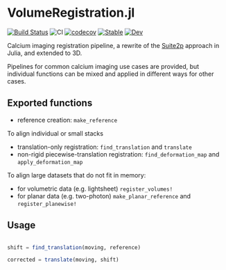 # VolumeRegistration.jl

[![Build Status](https://travis-ci.com/portugueslab/VolumeRegistration.jl.svg?branch=master)](https://travis-ci.com/portugueslab/VolumeRegistration.jl)
![CI](https://github.com/portugueslab/VolumeRegistration.jl/workflows/CI/badge.svg)
[![codecov](https://codecov.io/gh/portugueslab/VolumeRegistration.jl/branch/master/graph/badge.svg)](https://codecov.io/gh/portugueslab/VolumeRegistration.jl)
[![Stable](https://img.shields.io/badge/docs-stable-blue.svg)](https://portugueslab.github.io/VolumeRegistration.jl/stable)
[![Dev](https://img.shields.io/badge/docs-dev-blue.svg)](https://portugueslab.github.io/VolumeRegistration.jl/dev)

Calcium imaging registration pipeline, a rewrite of the [Suite2p](https://github.com/MouseLand/suite2p) approach in Julia, and extended to 3D.

Pipelines for common calcium imaging use cases are provided, but individual functions can be mixed and applied in different ways for other cases.

## Exported functions

- reference creation: `make_reference`

To align individual or small stacks
- translation-only registration: `find_translation` and `translate`
- non-rigid piecewise-translation registration: `find_deformation_map` and `apply_deformation_map`

To align large datasets that do not fit in memory:
- for volumetric data (e.g. lightsheet) `register_volumes!`
- for planar data (e.g. two-photon) `make_planar_reference` and `register_planewise!`

## Usage

```julia

shift = find_translation(moving, reference)

corrected = translate(moving, shift)

```
